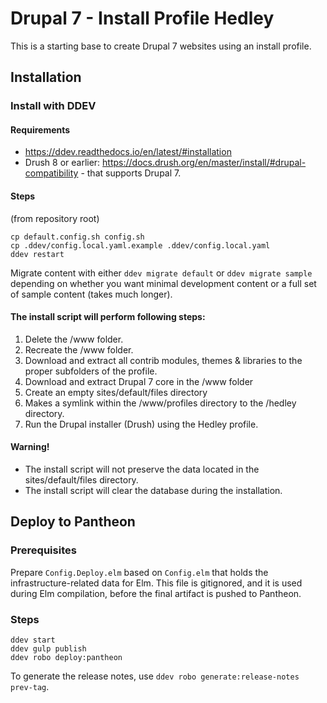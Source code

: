 # Drupal 7 - Install Profile Hedley

This is a starting base to create Drupal 7 websites using an install profile.


## Installation

### Install with DDEV

#### Requirements

 - https://ddev.readthedocs.io/en/latest/#installation
 - Drush 8 or earlier: https://docs.drush.org/en/master/install/#drupal-compatibility - that supports Drupal 7.

#### Steps

(from repository root)

	cp default.config.sh config.sh
	cp .ddev/config.local.yaml.example .ddev/config.local.yaml
	ddev restart

Migrate content with either `ddev migrate default` or `ddev migrate sample`
depending on whether you want minimal development content or a full set of
sample content (takes much longer).

#### The install script will perform following steps:

1. Delete the /www folder.
2. Recreate the /www folder.
3. Download and extract all contrib modules, themes & libraries to the proper
   subfolders of the profile.
4. Download and extract Drupal 7 core in the /www folder
5. Create an empty sites/default/files directory
6. Makes a symlink within the /www/profiles directory to the /hedley
   directory.
7. Run the Drupal installer (Drush) using the Hedley profile.

#### Warning!

* The install script will not preserve the data located in the
  sites/default/files directory.
* The install script will clear the database during the installation.

## Deploy to Pantheon

### Prerequisites

Prepare `Config.Deploy.elm` based on `Config.elm` that holds the
infrastructure-related data for Elm. This file is gitignored, and it is
used during Elm compilation, before the final artifact is pushed to Pantheon.

### Steps

```
ddev start
ddev gulp publish
ddev robo deploy:pantheon
```

To generate the release notes, use `ddev robo generate:release-notes prev-tag`.
